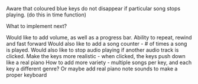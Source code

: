 
Aware that coloured blue keys do not disappear if particular song stops playing. (do this in time function)


What to implement next?

Would like to add volume, as well as a progress bar.
Ability to repeat, rewind and fast forward
Would also like to add a song counter - # of times a song is played.
Would also like to stop audio playing if another audio track is clicked.
Make the keys more realistic - when clicked, the keys push down like a real piano
How to add more variety - multiple songs per key, and each key a different genre?
Or maybe add real piano note sounds to make a proper keyboard
